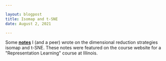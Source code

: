 ```yaml
---

layout: blogpost
title: Isomap and t-SNE
date: August 2, 2021

---
```


Some <strong><a href="https://courses.engr.illinois.edu/ece598pv/fa2017/Lecture04_IsomapSNEtSNE_BryanClifford_PranavRao.pdf">notes</a></strong> I (and a peer) wrote on the dimensional reduction strategies isomap and t-SNE. These notes were featured on the course website for a "Representation Learning" course at Illinois.
